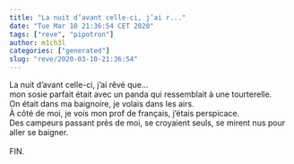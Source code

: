 ```yaml
---
title: "La nuit d’avant celle-ci, j’ai r..."
date: "Tue Mar 10 21:36:54 CET 2020"
tags: ["reve", "pipotron"]
author: m1ch3l
categories: ["generated"]
slug: "reve/2020-03-10-21:36:54"
---
```


La nuit d’avant celle-ci, j’ai rêvé que...<br>
mon sosie parfait était avec un panda qui ressemblait à une tourterelle.<br>
On était dans ma baignoire, je volais dans les airs.<br>
À côté de moi, je vois mon prof de français, j’étais perspicace.<br>
Des campeurs passant près de moi, se croyaient seuls, se mirent nus pour aller se baigner.<br>
<br>
FIN.<br>
<br>
